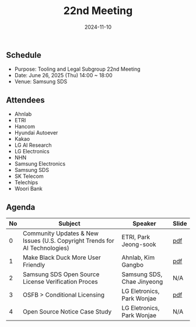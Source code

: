 ﻿---
title: "22nd Meeting"
linkTitle: "22nd Meeting"
weight: 6
date: 2024-11-10
type: docs
description: Tooling & Legal Subgroup 22nd Meeting
---

## Schedule
* Purpose: Tooling and Legal Subgroup 22nd Meeting
* Date: June 26, 2025 (Thu) 14:00 ~ 18:00
* Venue: Samsung SDS

## Attendees
* Ahnlab
* ETRI
* Hancom
* Hyundai Autoever
* Kakao
* LG AI Research
* LG Electronics
* NHN
* Samsung Electronics
* Samsung SDS
* SK Telecom
* Telechips
* Woori Bank

## Agenda
| No | Subject           | Speaker | Slide |
|----|-----------------|------|------|
| 0  | Community Updates & New Issues (U.S. Copyright Trends for AI Technologies) | ETRI, Park Jeong-sook | [pdf](1_US_Copyright_Trends_for_AI_Technologies.pdf) |
| 1  | Make Black Duck More User Friendly | Ahnlab, Kim Gangbo | [pdf](2_Make_Black_Duck_More_User_Friendly.pdf) |
| 2  | Samsung SDS Open Source License Verification Proces | Samsung SDS, Chae Jinyeong | N/A |
| 3  | OSFB > Conditional Licensing | LG Eletronics, Park Wonjae | [pdf](4_OSFB_ch5.pdf) |
| 4  | Open Source Notice Case Study | LG Eletronics, Park Wonjae | N/A |

<!--

## Attendees

## Meeting Minutes

## Photo Gallery

<div ><span class="image fit">
</span></div> -->
